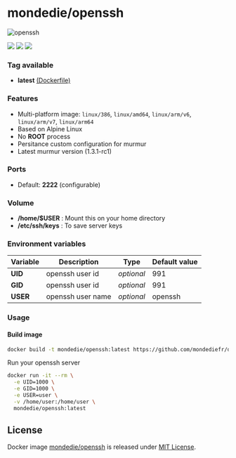 # mondedie/openssh

![openssh](http://www.openssh.com/images/openssh.gif)

![](https://github.com/mondediefr/docker-openssh/workflows/build/badge.svg)
[![](https://img.shields.io/docker/pulls/mondedie/openssh)](https://hub.docker.com/r/mondedie/openssh)
[![](https://img.shields.io/docker/stars/mondedie/openssh)](https://hub.docker.com/r/mondedie/openssh)

### Tag available

 - **latest** [(Dockerfile)](https://github.com/mondediefr/docker-openssh/blob/master/Dockerfile)

### Features

- Multi-platform image: `linux/386`, `linux/amd64`, `linux/arm/v6`, `linux/arm/v7`, `linux/arm64`
- Based on Alpine Linux
- No **ROOT** process
- Persitance custom configuration for murmur
- Latest murmur version (1.3.1-rc1)

### Ports

- Default: **2222** (configurable)

### Volume

- **/home/$USER** : Mount this on your home directory
- **/etc/ssh/keys** : To save server keys

### Environment variables

| Variable | Description | Type | Default value |
| -------- | ----------- | ---- | ------------- |
| **UID** | openssh user id | *optional* | 991
| **GID** | openssh user id | *optional* | 991
| **USER** | openssh user name | *optional* | openssh

### Usage

#### Build image

```sh
docker build -t mondedie/openssh:latest https://github.com/mondediefr/docker-openssh.git
```

Run your openssh server

```sh
docker run -it --rm \
  -e UID=1000 \
  -e GID=1000 \
  -e USER=user \
  -v /home/user:/home/user \
  mondedie/openssh:latest
```

## License

Docker image [mondedie/openssh](https://hub.docker.com/r/mondedie/openssh) is released under [MIT License](https://github.com/mondediefr/docker-openssh/blob/master/LICENSE).
